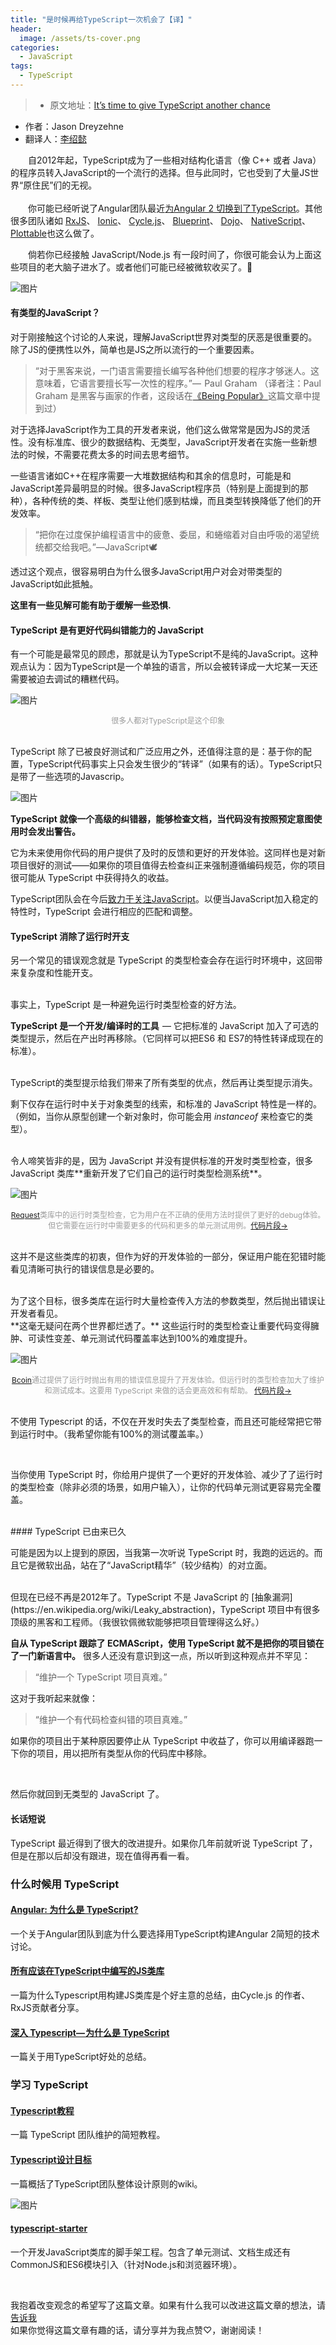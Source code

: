 ```yaml
---
title: "是时候再给TypeScript一次机会了【译】"
header:
  image: /assets/ts-cover.png
categories:
  - JavaScript
tags:
  - TypeScript
---
```


> * 原文地址：[It’s time to give TypeScript another chance](https://medium.freecodecamp.com/its-time-to-give-typescript-another-chance-2caaf7fabe61#.n95889k54)
* 作者：Jason Dreyzehne
* 翻译人：[李绍懿](https://github.com/dllglishaoyi)

&emsp;&emsp;自2012年起，TypeScript成为了一些相对结构化语言（像 C++ 或者 Java）的程序员转入JavaScript的一个流行的选择。但与此同时，它也受到了大量JS世界“原住民”们的无视。
<br>
<br>
&emsp;&emsp;你可能已经听说了Angular团队最近[为Angular 2 切换到了TypeScript](https://vsavkin.com/writing-angular-2-in-typescript-1fa77c78d8e8)。其他很多团队诸如 [RxJS](https://github.com/ReactiveX/rxjs)、
[Ionic](https://blog.ionic.io/announcing-ionic-2-0-0-final/)、
[Cycle.js](https://cycle.js.org/)、
[Blueprint](https://github.com/palantir/blueprint)、
[Dojo](https://dojotoolkit.org/community/roadmap/vision.html)、
[NativeScript](https://github.com/NativeScript/NativeScript)、
[Plottable](https://github.com/palantir/plottable)也这么做了。

&emsp;&emsp;倘若你已经接触 JavaScript/Node.js 有一段时间了，你很可能会认为上面这些项目的老大脑子进水了。或者他们可能已经被微软收买了。👀

![图片](/assets/ts-1.jpeg)
<br>

#### 有类型的JavaScript？
对于刚接触这个讨论的人来说，理解JavaScript世界对类型的厌恶是很重要的。除了JS的便携性以外，简单也是JS之所以流行的一个重要因素。

>“对于黑客来说，一门语言需要擅长编写各种他们想要的程序才够迷人。这意味着，它语言要擅长写一次性的程序。”—  Paul Graham （译者注：Paul Graham 是黑客与画家的作者，这段话在[《Being Popular》](http://paulgraham.com/popular.html)这篇文章中提到过）

对于选择JavaScript作为工具的开发者来说，他们这么做常常是因为JS的灵活性。没有标准库、很少的数据结构、无类型，JavaScript开发者在实施一些新想法的时候，不需要花费太多的时间去思考细节。

一些语言诸如C++在程序需要一大堆数据结构和其余的信息时，可能是和JavaScript差异最明显的时候。很多JavaScript程序员（特别是上面提到的那种），各种传统的类、样板、类型让他们感到枯燥，而且类型转换降低了他们的开发效率。

>“把你在过度保护编程语言中的疲惫、委屈，和蜷缩着对自由呼吸的渴望统统都交给我吧。”—JavaScript🕊️

透过这个观点，很容易明白为什么很多JavaScript用户对会对带类型的JavaScript如此抵触。


**这里有一些见解可能有助于缓解一些恐惧.**

#### TypeScript 是有更好代码纠错能力的 JavaScript

有一个可能是最常见的顾虑，那就是认为TypeScript不是纯的JavaScript。这种观点认为：因为TypeScript是一个单独的语言，所以会被转译成一大坨某一天还需要被迫去调试的糟糕代码。

![图片](/assets/ts-2.png)
<center style="font-size:12px;color:#9a9a9a">
    很多人都对TypeScript是这个印象
</center>
<br>

TypeScript 除了已被良好测试和广泛应用之外，还值得注意的是：基于你的配置，TypeScript代码事实上只会发生很少的“转译”（如果有的话）。TypeScript只是带了一些选项的Javascrip。

![图片](/assets/ts-3.png)

**TypeScript 就像一个高级的纠错器，能够检查文档，当代码没有按照预定意图使用时会发出警告。**

它为未来使用你代码的用户提供了及时的反馈和更好的开发体验。这同样也是对新项目很好的测试——如果你的项目值得去检查纠正来强制遵循编码规范，你的项目很可能从 TypeScript 中获得持久的收益。

TypeScript团队会在今后[致力于关注JavaScript](https://github.com/Microsoft/TypeScript/wiki/TypeScript-Design-Goals)。以便当JavaScript加入稳定的特性时，TypeScript 会进行相应的匹配和调整。

#### TypeScript 消除了运行时开支

另一个常见的错误观念就是 TypeScript 的类型检查会存在运行时环境中，这回带来复杂度和性能开支。

<br>
事实上，TypeScript 是一种避免运行时类型检查的好方法。

<br>

**TypeScript 是一个开发/编译时的工具**  — 它把标准的 JavaScript 加入了可选的类型提示，然后在产出时再移除。（它同样可以把ES6 和 ES7的特性转译成现在的标准）。

<br>
TypeScript的类型提示给我们带来了所有类型的优点，然后再让类型提示消失。

<br>

剩下仅存在运行时中关于对象类型的线索，和标准的 JavaScript 特性是一样的。（例如，当你从原型创建一个新对象时，你可能会用 *instanceof* 来检查它的类型）。

<br>
令人啼笑皆非的是，因为 JavaScript 并没有提供标准的开发时类型检查，很多 JavaScript 类库**重新开发了它们自己的运行时类型检测系统**。

![图片](/assets/ts-4.png)
<center style="font-size:12px;color:#9a9a9a">
    <a href="https://github.com/request/request">Request</a>类库中的运行时类型检查，它为用户在不正确的使用方法时提供了更好的debug体验。但它需要在运行时中需要更多的代码和更多的单元测试用例。<a href="https://github.com/request/request/blob/092e1e657326626da0b8ac4cfe8752751689313b/index.js#L43-L55">代码片段→</a>
</center>
<br>

这并不是这些类库的初衷，但作为好的开发体验的一部分，保证用户能在犯错时能看见清晰可执行的错误信息是必要的。

<br>
为了这个目标，很多类库在运行时大量检查传入方法的参数类型，然后抛出错误让开发者看见。

<br>
**这毫无疑问在两个世界都烂透了。** 这些运行时的类型检查让重要代码变得臃肿、可读性变差、单元测试代码覆盖率达到100%的难度提升。

![图片](/assets/ts-5.png)
<center style="font-size:12px;color:#9a9a9a">
    <a href="https://github.com/bcoin-org/bcoin/">Bcoin</a>通过提供了运行时抛出有用的错误信息提升了开发体验。但运行时的类型检查加大了维护和测试成本。这要用 TypeScript 来做的话会更高效和有帮助。 <a href="https://github.com/bcoin-org/bcoin/blob/4e7df6ef875e5936bea5139d922871498b4d9586/lib/primitives/tx.js#L84-L123">代码片段→</a>
</center>
<br>

不使用 Typescript 的话，不仅在开发时失去了类型检查，而且还可能经常把它带到运行时中。（我希望你能有100%的测试覆盖率。）

<br>

当你使用 TypeScript 时，你给用户提供了一个更好的开发体验、减少了了运行时的类型检查（除非必须的场景，如用户输入），让你的代码单元测试更容易完全覆盖。

<br>
#### TypeScript 已由来已久

可能是因为以上提到的原因，当我第一次听说 TypeScript 时，我跑的远远的。而且它是微软出品，站在了“JavaScript精华”（较少结构）的对立面。

<br>
但现在已经不再是2012年了。TypeScript 不是 JavaScript 的 [抽象漏洞](https://en.wikipedia.org/wiki/Leaky_abstraction)，TypeScript 项目中有很多顶级的黑客和工程师。（我很钦佩微软能够把项目管理得这么好。）

**自从 TypeScript 跟踪了 ECMAScript，使用 TypeScript 就不是把你的项目锁在了一门新语言中。** 很多人还没有意识到这一点，所以听到这种观点并不罕见：
>“维护一个 TypeScript 项目真难。”

这对于我听起来就像：

>“维护一个有代码检查纠错的项目真难。”

如果你的项目出于某种原因要停止从 TypeScript 中收益了，你可以用编译器跑一下你的项目，用以把所有类型从你的代码库中移除。

<br>

然后你就回到无类型的 JavaScript 了。

#### 长话短说
TypeScript 最近得到了很大的改进提升。如果你几年前就听说 TypeScript 了，但是在那以后却没有跟进，现在值得再看一看。

### 什么时候用 TypeScript


#### [Angular: 为什么是 TypeScript?](https://vsavkin.com/writing-angular-2-in-typescript-1fa77c78d8e8)

一个关于Angular团队到底为什么要选择用TypeScript构建Angular 2简短的技术讨论。

#### [所有应该在TypeScript中编写的JS类库](http://staltz.com/all-js-libraries-should-be-authored-in-typescript.html)

一篇为什么Typescript用构建JS类库是个好主意的总结，由Cycle.js 的作者、RxJS贡献者分享。

#### [深入 Typescript— 为什么是 TypeScript](https://basarat.gitbooks.io/typescript/content/docs/why-typescript.html)

一篇关于用TypeScript好处的总结。

### 学习 TypeScript

#### [Typescript教程](https://www.typescriptlang.org/docs/tutorial.html)

一篇 TypeScript 团队维护的简短教程。

#### [Typescript设计目标](https://github.com/Microsoft/TypeScript/wiki/TypeScript-Design-Goals)

一篇概括了TypeScript团队整体设计原则的wiki。

![图片](/assets/ts-6.png)

#### [typescript-starter](https://github.com/bitjson/typescript-starter)

一个开发JavaScript类库的脚手架工程。包含了单元测试、文档生成还有CommonJS和ES6模块引入（针对Node.js和浏览器环境）。

<br>

我抱着改变观念的希望写了这篇文章。如果有什么我可以改进这篇文章的想法，请
[告诉我](https://twitter.com/bitjson)
<br>
如果你觉得这篇文章有趣的话，请分享并为我点赞♡，谢谢阅读！


[jekyll-docs]: http://jekyllrb.com/docs/home
[jekyll-gh]:   https://github.com/jekyll/jekyll
[jekyll-talk]: https://talk.jekyllrb.com/
